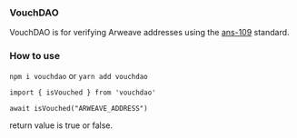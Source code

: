 ### VouchDAO
VouchDAO is for verifying Arweave addresses using the <a href="https://github.com/ArweaveTeam/arweave-standards/blob/ans-109/ans/ANS-109.md">ans-109</a> standard.

### How to use
`npm i vouchdao`
or
`yarn add vouchdao`

`import { isVouched } from 'vouchdao'`

`await isVouched("ARWEAVE_ADDRESS")`

return value is true or false.
